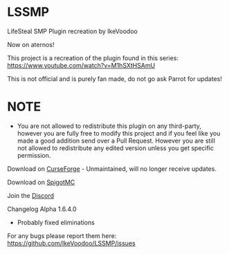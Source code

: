 # LSSMP
LifeSteal SMP Plugin recreation by IkeVoodoo

Now on aternos!

This project is a recreation of the plugin found in this series: https://www.youtube.com/watch?v=M1hSXtHSAmU

This is not official and is purely fan made, do not go ask Parrot for updates!

# NOTE

  - You are not allowed to redistribute this plugin on any third-party, however you are fully free to modify this project and if you feel like you made a good addition send over a Pull Request. However you are still not allowed to redistribute any edited version unless you get specific permission.

Download on [CurseForge](https://www.curseforge.com/minecraft/bukkit-plugins/lifesteal-smp-plugin) - Unmaintained, will no longer receive updates.

Download on [SpigotMC](https://www.spigotmc.org/resources/lifesteal-smp-plugin.94387/)

Join the [Discord](https://discord.gg/7hr8CxNEKk)

Changelog Alpha 1.6.4.0

- Probably fixed eliminations

For any bugs please report them here: https://github.com/IkeVoodoo/LSSMP/issues
